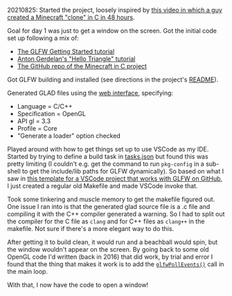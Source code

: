 20210825:
Started the project, loosely inspired by [this video in which a guy created a Minecraft "clone" in C in 48 hours](https://youtu.be/4O0_-1NaWnY).

Goal for day 1 was just to get a window on the screen. Got the initial code set up following a mix of:
* [The GLFW Getting Started tutorial](https://www.glfw.org/docs/latest/quick.html)
* [Anton Gerdelan's "Hello Triangle" tutorial](https://antongerdelan.net/opengl/hellotriangle.html)
* [The GitHub repo of the Minecraft in C project](https://github.com/jdah/minecraft-weekend)

Got GLFW building and installed (see directions in the project's [README](README.md)).

Generated GLAD files using the [web interface](https://glad.dav1d.de/#profile=core&language=c&specification=gl&loader=on&api=gl%3D3.3), specifying:
* Language = C/C++
* Specification = OpenGL
* API gl = 3.3
* Profile = Core
* "Generate a loader" option checked

Played around with how to get things set up to use VSCode as my IDE. Started by trying to define a build task in [tasks.json](.vscode/tasks.json) but found this was pretty limiting (I couldn't e.g. get the command to run `pkg-config` in a sub-shell to get the include/lib paths for GLFW dynamically). So based on what I saw in [this template for a VSCode project that works with GLFW on GitHub](https://github.com/markfaction/VSCode-CPlusGLFW/blob/master/.vscode/tasks.json), I just created a regular old Makefile and made VSCode invoke that.

Took some tinkering and muscle memory to get the makefile figured out. One issue I ran into is that the generated glad source file is a .c file and compiling it with the C++ compiler generated a warning. So I had to split out the compiler for the C file as `clang` and for C++ files as `clang++` in the makefile. Not sure if there's a more elegant way to do this.

After getting it to build clean, it would run and a beachball would spin, but the window wouldn't appear on the screen. By going back to some old OpenGL code I'd written (back in 2016) that did work, by trial and error I found that the thing that makes it work is to add the [`glfwPollEvents()`](https://github.com/spather/no_engine_game/commit/cdedc1541f1a88661aad9cf9a5523f91eb338144#diff-34d21af3c614ea3cee120df276c9c4ae95053830d7f1d3deaf009a4625409ad2R40) call in the main loop.

With that, I now have the code to open a window!
